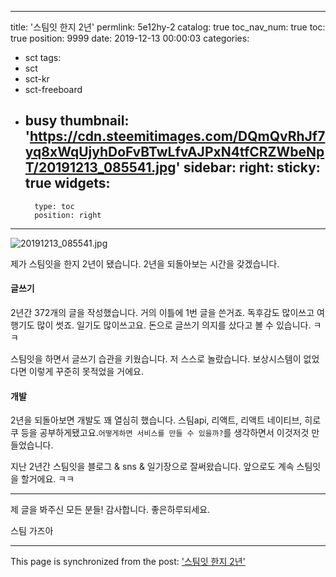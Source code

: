 
---
title: '스팀잇 한지 2년'
permlink: 5e12hy-2
catalog: true
toc_nav_num: true
toc: true
position: 9999
date: 2019-12-13 00:00:03
categories:
- sct
tags:
- sct
- sct-kr
- sct-freeboard
- busy
thumbnail: 'https://cdn.steemitimages.com/DQmQvRhJf7yq8xWqUjyhDoFvBTwLfvAJPxN4tfCRZWbeNpT/20191213_085541.jpg'
sidebar:
    right:
        sticky: true
widgets:
    -
        type: toc
        position: right
---


![20191213_085541.jpg](https://cdn.steemitimages.com/DQmQvRhJf7yq8xWqUjyhDoFvBTwLfvAJPxN4tfCRZWbeNpT/20191213_085541.jpg)

제가 스팀잇을 한지 2년이 됐습니다.
2년을 되돌아보는 시간을 갖겠습니다.

#### 글쓰기

2년간 372개의 글을 작성했습니다. 거의 이틀에 1번 글을 쓴거죠. 독후감도 많이쓰고 여행기도 많이 썻죠. 일기도 많이쓰고요. 돈으로 글쓰기 의지를 샀다고 볼 수 있습니다. ㅋㅋ

스팀잇을 하면서 글쓰기 습관을 키웠습니다. 저 스스로 놀랐습니다. 보상시스템이 없었다면 이렇게 꾸준히 못적었을 거에요.

#### 개발

2년을 되돌아보면 개발도 꽤 열심히 했습니다. 스팀api, 리액트, 리액트 네이티브, 히로쿠 등을 공부하게됐고요.`어떻게하면 서비스를 만들 수 있을까?`를 생각하면서 이것저것 만들었습니다.

지난 2년간 스팀잇을 블로그 & sns & 일기장으로 잘써왔습니다. 앞으로도 계속 스팀잇을 할거에요. ㅋㅋ

---

제 글을 봐주신 모든 분들! 감사합니다. 
좋은하루되세요.

스팀 가즈아


- - -

This page is synchronized from the post: ['스팀잇 한지 2년'](https://steemit.com/@jacobyu/5e12hy-2)

